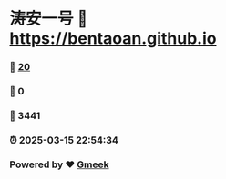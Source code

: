 # 涛安一号 :link: https://bentaoan.github.io 
### :page_facing_up: [20](https://bentaoan.github.io/tag.html) 
### :speech_balloon: 0 
### :hibiscus: 3441 
### :alarm_clock: 2025-03-15 22:54:34 
### Powered by :heart: [Gmeek](https://github.com/Meekdai/Gmeek)
